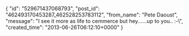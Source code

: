  {
   "id": "529671437068793",
   "post_id": "462493170453287_462528253783112",
   "from_name": "Pete Daoust",
   "message": "I see it more as life to cemmerce but hey......up to you.. :-\\",
   "created_time": "2013-06-26T06:12:10+0000"
 }
